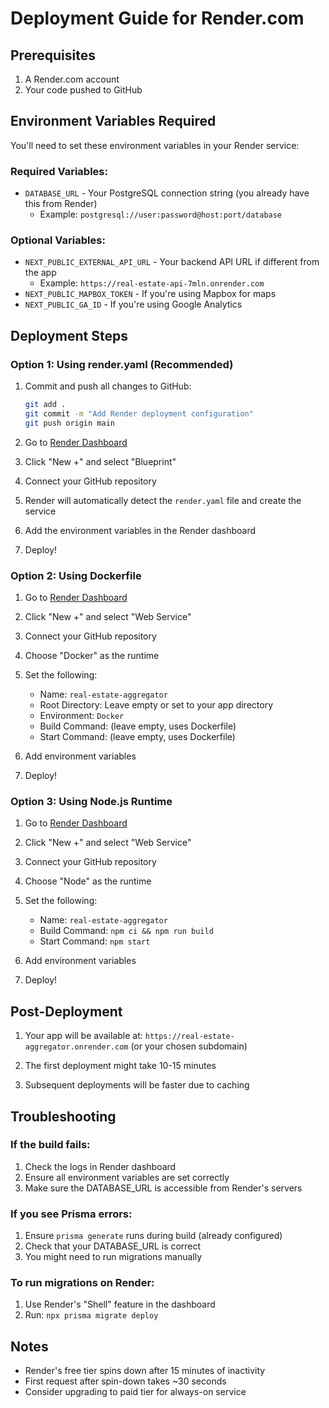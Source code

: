 # Deployment Guide for Render.com

## Prerequisites
1. A Render.com account
2. Your code pushed to GitHub

## Environment Variables Required

You'll need to set these environment variables in your Render service:

### Required Variables:
- `DATABASE_URL` - Your PostgreSQL connection string (you already have this from Render)
  - Example: `postgresql://user:password@host:port/database`

### Optional Variables:
- `NEXT_PUBLIC_EXTERNAL_API_URL` - Your backend API URL if different from the app
  - Example: `https://real-estate-api-7mln.onrender.com`
- `NEXT_PUBLIC_MAPBOX_TOKEN` - If you're using Mapbox for maps
- `NEXT_PUBLIC_GA_ID` - If you're using Google Analytics

## Deployment Steps

### Option 1: Using render.yaml (Recommended)

1. Commit and push all changes to GitHub:
   ```bash
   git add .
   git commit -m "Add Render deployment configuration"
   git push origin main
   ```

2. Go to [Render Dashboard](https://dashboard.render.com/)

3. Click "New +" and select "Blueprint"

4. Connect your GitHub repository

5. Render will automatically detect the `render.yaml` file and create the service

6. Add the environment variables in the Render dashboard

7. Deploy!

### Option 2: Using Dockerfile

1. Go to [Render Dashboard](https://dashboard.render.com/)

2. Click "New +" and select "Web Service"

3. Connect your GitHub repository

4. Choose "Docker" as the runtime

5. Set the following:
   - Name: `real-estate-aggregator`
   - Root Directory: Leave empty or set to your app directory
   - Environment: `Docker`
   - Build Command: (leave empty, uses Dockerfile)
   - Start Command: (leave empty, uses Dockerfile)

6. Add environment variables

7. Deploy!

### Option 3: Using Node.js Runtime

1. Go to [Render Dashboard](https://dashboard.render.com/)

2. Click "New +" and select "Web Service"

3. Connect your GitHub repository

4. Choose "Node" as the runtime

5. Set the following:
   - Name: `real-estate-aggregator`
   - Build Command: `npm ci && npm run build`
   - Start Command: `npm start`

6. Add environment variables

7. Deploy!

## Post-Deployment

1. Your app will be available at: `https://real-estate-aggregator.onrender.com` (or your chosen subdomain)

2. The first deployment might take 10-15 minutes

3. Subsequent deployments will be faster due to caching

## Troubleshooting

### If the build fails:
1. Check the logs in Render dashboard
2. Ensure all environment variables are set correctly
3. Make sure the DATABASE_URL is accessible from Render's servers

### If you see Prisma errors:
1. Ensure `prisma generate` runs during build (already configured)
2. Check that your DATABASE_URL is correct
3. You might need to run migrations manually

### To run migrations on Render:
1. Use Render's "Shell" feature in the dashboard
2. Run: `npx prisma migrate deploy`

## Notes
- Render's free tier spins down after 15 minutes of inactivity
- First request after spin-down takes ~30 seconds
- Consider upgrading to paid tier for always-on service